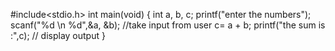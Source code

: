  #include<stdio.h>
int main(void)
{
 int a, b, c;
 printf("enter the numbers");
 scanf("%d \n  %d",&a, &b); //take input from user
  c= a + b;
  printf("the sum is :",c);  // display output
  }
 
